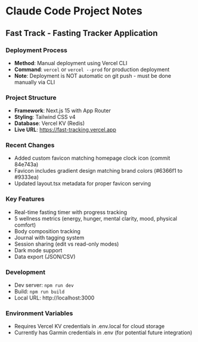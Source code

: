 # Claude Code Project Notes

## Fast Track - Fasting Tracker Application

### Deployment Process
- **Method**: Manual deployment using Vercel CLI
- **Command**: `vercel` or `vercel --prod` for production deployment
- **Note**: Deployment is NOT automatic on git push - must be done manually via CLI

### Project Structure
- **Framework**: Next.js 15 with App Router
- **Styling**: Tailwind CSS v4
- **Database**: Vercel KV (Redis)
- **Live URL**: https://fast-tracking.vercel.app

### Recent Changes
- Added custom favicon matching homepage clock icon (commit 84e743a)
- Favicon includes gradient design matching brand colors (#6366f1 to #9333ea)
- Updated layout.tsx metadata for proper favicon serving

### Key Features
- Real-time fasting timer with progress tracking
- 5 wellness metrics (energy, hunger, mental clarity, mood, physical comfort)
- Body composition tracking
- Journal with tagging system
- Session sharing (edit vs read-only modes)
- Dark mode support
- Data export (JSON/CSV)

### Development
- Dev server: `npm run dev`
- Build: `npm run build`
- Local URL: http://localhost:3000

### Environment Variables
- Requires Vercel KV credentials in .env.local for cloud storage
- Currently has Garmin credentials in .env (for potential future integration)